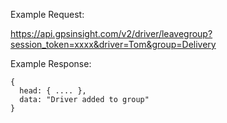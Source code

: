 Example Request:

https://api.gpsinsight.com/v2/driver/leavegroup?session_token=xxxx&driver=Tom&group=Delivery

Example Response:

    {
      head: { .... },
      data: "Driver added to group"
    }
